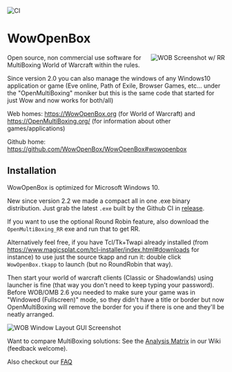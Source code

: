 ![CI](https://github.com/WowOpenBox/WowOpenBox/workflows/CI/badge.svg)
# WowOpenBox
<img src="https://wowopenbox.org/sshot3_0.png" alt="WOB Screenshot w/ RR" align="right">

Open source, non commercial use software for MultiBoxing World of Warcraft within the rules.

Since version 2.0 you can also manage the windows of any Windows10 application or game (Eve online, Path of Exile, Browser Games, etc... under the "OpenMultiBoxing" moniker but this is the same code that started for just Wow and now works for both/all)

Web homes: https://WowOpenBox.org (for World of Warcraft) and https://OpenMultiBoxing.org/ (for information about other games/applications)

Github home: https://github.com/WowOpenBox/WowOpenBox#wowopenbox

## Installation

WowOpenBox is optimized for Microsoft Windows 10.

New since version 2.2 we made a compact all in one .exe binary distribution. Just grab the latest `.exe` built by the Github CI in [release](https://github.com/WowOpenBox/WowOpenBox/releases).

If you want to use the optional Round Robin feature, also download the `OpenMultiBoxing_RR` exe and run that to get RR.

Alternatively feel free, if you have Tcl/Tk+Twapi already installed (from 
https://www.magicsplat.com/tcl-installer/index.html#downloads for instance) to use just the source tkapp and run it: double click `WowOpenBox.tkapp` to launch (but no RoundRobin that way).

Then start your world of warcraft clients (Classic or Shadowlands) using launcher is fine (that way you don't need to keep typing your password). Before WOB/OMB 2.6 you needed to make sure your game was in "Windowed (Fullscreen)" mode, so they didn't have a title or border but now OpenMultiBoxing will remove the border for you if there is one and they'll be neatly arranged.

![WOB Window Layout GUI Screenshot](https://wowopenbox.org/sshotWindowLayout.png?src=github)

Want to compare MultiBoxing solutions: See the [Analysis Matrix](https://github.com/WowOpenBox/WowOpenBox/wiki/compare) in our Wiki (feedback welcome).

Also checkout our [FAQ](https://github.com/WowOpenBox/WowOpenBox/wiki/FAQ)
